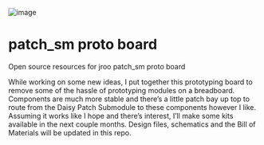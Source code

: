 ![image](https://github.com/jroo/proto-board-patch-sm/assets/49064/c99fcd32-1f8f-4e82-b7a6-0b8a61ac9cad)

# patch_sm proto board
Open source resources for jroo patch_sm proto board

While working on some new ideas, I put together this prototyping board to remove some of the hassle of prototyping modules on a breadboard. Components are much more stable and there’s a little patch bay up top to route from the Daisy Patch Submodule to these components however I like. Assuming it works like I hope and there’s interest, I’ll make some kits available in the next couple months. Design files, schematics and the Bill of Materials will be updated in this repo. 
